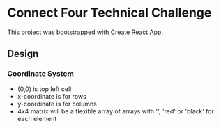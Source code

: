 # Connect Four Technical Challenge

This project was bootstrapped with [Create React App](https://github.com/facebook/create-react-app).

## Design

### Coordinate System

- (0,0) is top left cell
- x-coordinate is for rows
- y-coordinate is for columns
- 4x4 matrix will be a flexible array of arrays with '', 'red' or 'black' for each element
